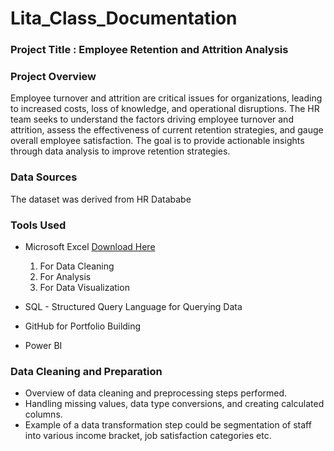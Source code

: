 # Lita_Class_Documentation

### Project Title : Employee Retention and Attrition Analysis

### Project Overview 
Employee turnover and attrition are critical issues for organizations, leading to increased costs, loss of 
knowledge, and operational disruptions. The HR team seeks to understand the factors driving employee 
turnover and attrition, assess the effectiveness of current retention strategies, and gauge overall 
employee satisfaction. The goal is to provide actionable insights through data analysis to improve 
retention strategies.

### Data Sources
The dataset was derived from HR Datababe

### Tools Used
- Microsoft Excel  [Download Here](https://www.microsoft.com/en-ng/)
  1. For Data Cleaning
  2. For Analysis
  3. For Data Visualization
  
- SQL - Structured Query Language for Querying Data
- GitHub for Portfolio Building
- Power BI

### Data Cleaning and Preparation
- Overview of data cleaning and preprocessing steps performed.
- Handling missing values, data type conversions, and creating calculated columns.
- Example of a data transformation step could be segmentation of staff into various
income bracket, job satisfaction categories etc.
